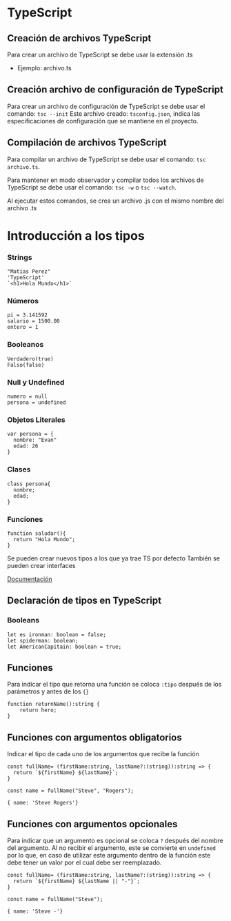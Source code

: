 # TypeScript

## Creación de archivos TypeScript
Para crear un archivo de TypeScript se debe usar la extensión .ts
  - Ejemplo: archivo.ts

## Creación archivo de configuración de TypeScript
Para crear un archivo de configuración de TypeScript se debe usar el comando:
`tsc --init`
Este archivo creado: `tsconfig.json`, indica las especificaciones de configuración que se mantiene en el proyecto.

## Compilación de archivos TypeScript
Para compilar un archivo de TypeScript se debe usar el comando:
`tsc archivo.ts`.

Para mantener en modo observador y compilar todos los archivos de TypeScript se debe usar el comando:
`tsc -w` o `tsc --watch`.

Al ejecutar estos comandos, se crea un archivo .js con el mismo nombre del archivo .ts

# Introducción a los tipos
### Strings
```
"Matias Perez"
'TypeScript'
`<h1>Hola Mundo</h1>`
```
### Números
```
pi = 3.141592
salario = 1500.00
entero = 1
```
### Booleanos
```
Verdadero(true)
Falso(false)
```
### Null y Undefined
```
numero = null
persona = undefined
```
### Objetos Literales
```
var persona = {
  nombre: "Evan"
  edad: 26
}
```
### Clases
```
class persona{
  nombre;
  edad;
}
```
### Funciones
```
function saludar(){
  return "Hola Mundo";
}
```

Se pueden crear nuevos tipos a los que ya trae TS por defecto
También se pueden crear interfaces

[Documentación](http://www.typescriptlang.org/docs/handbook/basic-types.html)



## Declaración de tipos en TypeScript

### Booleans 
```
let es ironman: boolean = false;
let spiderman: boolean;
let AmericanCapitain: boolean = true;
```

## Funciones
Para indicar el tipo que retorna una función se coloca `:tipo` después de los parámetros y antes de los `{}`


```
function returnName():string {
    return hero;
}
```
## Funciones con argumentos obligatorios
Indicar el tipo de cada uno de los argumentos que recibe la función 

```
const fullName= (firstName:string, lastName?:(string)):string => {
  return `${firstName} ${lastName}`;
}

const name = fullName("Steve", "Rogers");
```
```console
{ name: 'Steve Rogers'}
```


## Funciones con argumentos opcionales
Para indicar que un argumento es opcional se coloca `?` después del nombre del argumento.
Al no recibir el argumento, este se convierte en `undefined` por lo que, en caso de utilizar este argumento dentro de la función este debe tener un valor por el cual debe ser reemplazado.

```
const fullName= (firstName:string, lastName?:(string)):string => {
  return `${firstName} ${lastName || "-"}`;
}

const name = fullName("Steve");
```

```console
{ name: 'Steve -'}
```

